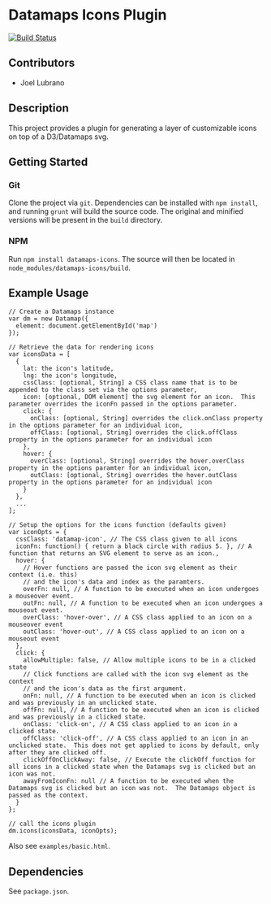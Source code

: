 # Datamaps Icons Plugin

[![Build Status](https://travis-ci.org/jdlubrano/datamaps-icons-plugin.svg?branch=master)](https://travis-ci.org/jdlubrano/datamaps-icons-plugin)

## Contributors
* Joel Lubrano

## Description
This project provides a plugin for generating a layer of customizable
icons on top of a D3/Datamaps svg.

## Getting Started

### Git
Clone the project via `git`.  Dependencies can be installed with `npm install`,
and running `grunt` will build the source code.  The original and minified
versions will be present in the `build` directory.

### NPM
Run `npm install datamaps-icons`.  The source will then be located in 
`node_modules/datamaps-icons/build`.

## Example Usage
```
// Create a Datamaps instance
var dm = new Datamap({
  element: document.getElementById('map')
});

// Retrieve the data for rendering icons
var iconsData = [
  {
    lat: the icon's latitude,
    lng: the icon's longitude,
    cssClass: [optional, String] a CSS class name that is to be appended to the class set via the options parameter,
    icon: [optional, DOM element] the svg element for an icon.  This parameter overrides the iconFn passed in the options parameter.
    click: {
      onClass: [optional, String] overrides the click.onClass property in the options parameter for an individual icon,
      offClass: [optional, String] overrides the click.offClass property in the options parameter for an individual icon
    },
    hover: {
      overClass: [optional, String] overrides the hover.overClass property in the options paramter for an individual icon,
      outClass: [optional, String] overrides the hover.outClass property in the options parameter for an individual icon
    }
  },
  ...
];

// Setup the options for the icons function (defaults given)
var iconOpts = {
  cssClass: 'datamap-icon', // The CSS class given to all icons
  iconFn: function() { return a black circle with radius 5. }, // A function that returns an SVG element to serve as an icon.,
  hover: {
    // Hover functions are passed the icon svg element as their context (i.e. this)
    // and the icon's data and index as the paramters.
    overFn: null, // A function to be executed when an icon undergoes a mouseover event.
    outFn: null, // A function to be executed when an icon undergoes a mouseout event.
    overClass: 'hover-over', // A CSS class applied to an icon on a mouseover event
    outClass: 'hover-out', // A CSS class applied to an icon on a mouseout event
  },
  click: {
    allowMultiple: false, // Allow multiple icons to be in a clicked state
    // Click functions are called with the icon svg element as the context
    // and the icon's data as the first argument.
    onFn: null, // A function to be executed when an icon is clicked and was previously in an unclicked state.
    offFn: null, // A function to be executed when an icon is clicked and was previously in a clicked state.
    onClass: 'click-on', // A CSS class applied to an icon in a clicked state.
    offClass: 'click-off', // A CSS class applied to an icon in an unclicked state.  This does not get applied to icons by default, only after they are clicked off.
    clickOffOnClickAway: false, // Execute the clickOff function for all icons in a clicked state when the Datamaps svg is clicked but an icon was not.
    awayFromIconFn: null // A function to be executed when the Datamaps svg is clicked but an icon was not.  The Datamaps object is passed as the context.
  }
};

// call the icons plugin
dm.icons(iconsData, iconOpts);

```

Also see `examples/basic.html`.

## Dependencies
See `package.json`.
